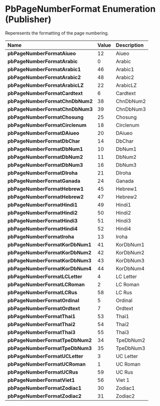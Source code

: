 
# PbPageNumberFormat Enumeration (Publisher)

Reperesents the formatting of the page numbering.



|**Name**|**Value**|**Description**|
|:-----|:-----|:-----|
| **pbPageNumberFormatAiueo**|12|Aiueo|
| **pbPageNumberFormatArabic**|0|Arabic|
| **pbPageNumberFormatArabic1**|46|Arabic1|
| **pbPageNumberFormatArabic2**|48|Arabic2|
| **pbPageNumberFormatArabicLZ**|22|ArabicLZ|
| **pbPageNumberFormatCardtext**|6|Cardtext|
| **pbPageNumberFormatChnDbNum2**|38|ChnDbNum2|
| **pbPageNumberFormatChnDbNum3**|39|ChnDbNum3|
| **pbPageNumberFormatChosung**|25|Chosung|
| **pbPageNumberFormatCirclenum**|18|Circlenum|
| **pbPageNumberFormatDAiueo**|20|DAiueo|
| **pbPageNumberFormatDbChar**|14|DbChar|
| **pbPageNumberFormatDbNum1**|10|DbNum1|
| **pbPageNumberFormatDbNum2**|11|DbNum2|
| **pbPageNumberFormatDbNum3**|16|DbNum3|
| **pbPageNumberFormatDIroha**|21|DIroha|
| **pbPageNumberFormatGanada**|24|Ganada|
| **pbPageNumberFormatHebrew1**|45|Hebrew1|
| **pbPageNumberFormatHebrew2**|47|Hebrew2|
| **pbPageNumberFormatHindi1**|49|Hindi1|
| **pbPageNumberFormatHindi2**|50|Hindi2|
| **pbPageNumberFormatHindi3**|51|Hindi3|
| **pbPageNumberFormatHindi4**|52|Hindi4|
| **pbPageNumberFormatIroha**|13|Iroha|
| **pbPageNumberFormatKorDbNum1**|41|KorDbNum1|
| **pbPageNumberFormatKorDbNum2**|42|KorDbNum2|
| **pbPageNumberFormatKorDbNum3**|43|KorDbNum3|
| **pbPageNumberFormatKorDbNum4**|44|KorDbNum4|
| **pbPageNumberFormatLCLetter**|4|LC Letter|
| **pbPageNumberFormatLCRoman**|2|LC Roman|
| **pbPageNumberFormatLCRus**|58|LC Rus|
| **pbPageNumberFormatOrdinal**|5|Ordinal|
| **pbPageNumberFormatOrdtext**|7|Ordtext|
| **pbPageNumberFormatThai1**|53|Thai1|
| **pbPageNumberFormatThai2**|54|Thai2|
| **pbPageNumberFormatThai3**|55|Thai3|
| **pbPageNumberFormatTpeDbNum2**|34|TpeDbNum2|
| **pbPageNumberFormatTpeDbNum3**|35|TpeDbNum3|
| **pbPageNumberFormatUCLetter**|3|UC Letter|
| **pbPageNumberFormatUCRoman**|1|UC Roman|
| **pbPageNumberFormatUCRus**|59|UC Rus|
| **pbPageNumberFormatViet1**|56|Viet 1|
| **pbPageNumberFormatZodiac1**|30|Zodiac1|
| **pbPageNumberFormatZodiac2**|31|Zodiac2|
